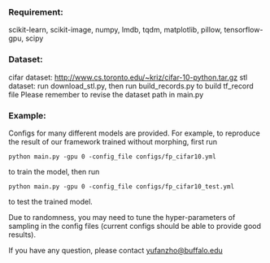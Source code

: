 ### Requirement:
scikit-learn,
scikit-image,
numpy,
lmdb,
tqdm,
matplotlib,
pillow,
tensorflow-gpu,
scipy

### Dataset:
cifar dataset: http://www.cs.toronto.edu/~kriz/cifar-10-python.tar.gz
stl dataset: run download_stl.py, then run build_records.py to build tf_record file
Please remember to revise the dataset path in main.py

### Example:
Configs for many different models are provided.
For example, to reproduce the result of our framework trained without morphing, first run
```
python main.py -gpu 0 -config_file configs/fp_cifar10.yml
```
to train the model, then run 
```
python main.py -gpu 0 -config_file configs/fp_cifar10_test.yml
```
to test the trained model.

Due to randomness,  you may need to tune the hyper-parameters of sampling in the config files (current configs should be able to provide good results).

If you have any question, please contact yufanzho@buffalo.edu